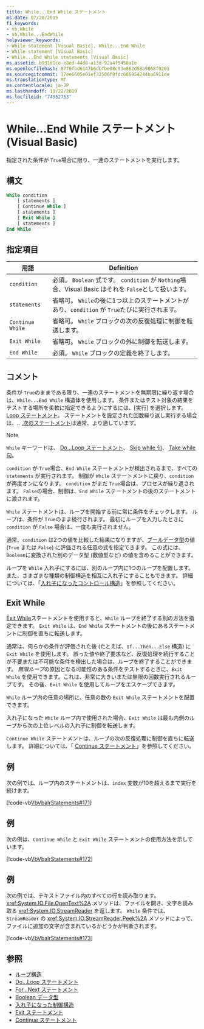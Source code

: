 ```yaml
---
title: While...End While ステートメント
ms.date: 07/20/2015
f1_keywords:
- vb.While
- vb.While...EndWhile
helpviewer_keywords:
- While statement [Visual Basic], While...End While
- While statement [Visual Basic]
- While...End While statements [Visual Basic]
ms.assetid: b931d1ce-e8ed-44d8-a13d-92a4f5458a1e
ms.openlocfilehash: 87f6fbd6147b6dbfbe08c93e862d58b9868f9201
ms.sourcegitcommit: 17ee6605e01ef32506f8fdc686954244ba6911de
ms.translationtype: MT
ms.contentlocale: ja-JP
ms.lasthandoff: 11/22/2019
ms.locfileid: "74352753"
---
```

# <a name="whileend-while-statement-visual-basic"></a>While...End While ステートメント (Visual Basic)
指定された条件が `True`場合に限り、一連のステートメントを実行します。  
  
## <a name="syntax"></a>構文  
  
```vb  
While condition  
    [ statements ]  
    [ Continue While ]  
    [ statements ]  
    [ Exit While ]  
    [ statements ]  
End While  
```  
  
## <a name="parts"></a>指定項目  
  
|用語|Definition|  
|---|---|  
|`condition`|必須。 `Boolean` 式です。 `condition` が `Nothing`場合、Visual Basic はそれを `False`として扱います。|  
|`statements`|省略可。 `While`の後に1つ以上のステートメントがあり、`condition` が `True`たびに実行されます。|  
|`Continue While`|省略可。 `While` ブロックの次の反復処理に制御を転送します。|  
|`Exit While`|省略可。 `While` ブロックの外に制御を転送します。|  
|`End While`|必須。 `While` ブロックの定義を終了します。|  
  
## <a name="remarks"></a>コメント  
 条件が `True`のままである限り、一連のステートメントを無期限に繰り返す場合は、`While...End While` 構造体を使用します。 条件またはテスト対象の結果をテストする場所を柔軟に指定できるようにするには、[実行] を選択します。 [Loop ステートメント](../../../visual-basic/language-reference/statements/do-loop-statement.md)。 ステートメントを設定された回数繰り返し実行する場合は、.. [.次のステートメント](../../../visual-basic/language-reference/statements/for-next-statement.md)は通常、より適しています。  
  
> [!NOTE]
> `While` キーワードは、 [Do...Loop ステートメント](../../../visual-basic/language-reference/statements/do-loop-statement.md)、 [Skip while 句](../../../visual-basic/language-reference/queries/skip-while-clause.md)、 [Take while 句](../../../visual-basic/language-reference/queries/take-while-clause.md)。  
  
 `condition` が `True`場合、`End While` ステートメントが検出されるまで、すべての `statements` が実行されます。 制御が `While` ステートメントに戻り、`condition` が再度オンになります。 `condition` がまだ `True`場合は、プロセスが繰り返されます。 `False`の場合、制御は、`End While` ステートメントの後のステートメントに渡されます。  
  
 `While` ステートメントは、ループを開始する前に常に条件をチェックします。 ループは、条件が `True`のまま続行されます。 最初にループを入力したときに `condition` が `False` 場合は、一度も実行されません。  
  
 通常、`condition` は2つの値を比較した結果になりますが、[ブールデータ型](../../../visual-basic/language-reference/data-types/boolean-data-type.md)の値 (`True` または `False`) に評価される任意の式を指定できます。 この式には、`Boolean`に変換された別のデータ型 (数値型など) の値を含めることができます。  
  
 ループを `While` 入れ子にするには、別のループ内に1つのループを配置します。 また、さまざまな種類の制御構造を相互に入れ子にすることもできます。 詳細については、「[入れ子になったコントロール構造](../../../visual-basic/programming-guide/language-features/control-flow/nested-control-structures.md)」を参照してください。  
  
## <a name="exit-while"></a>Exit While  
 [Exit While](../../../visual-basic/language-reference/statements/exit-statement.md)ステートメントを使用すると、`While` ループを終了する別の方法を指定できます。 `Exit While` は、`End While` ステートメントの後にあるステートメントに制御を直ちに転送します。  
  
 通常は、何らかの条件が評価された後 (たとえば、`If...Then...Else` 構造) に `Exit While` を使用します。 誤った値や終了要求など、反復処理を続行することが不要または不可能な条件を検出した場合は、ループを終了することができます。 *無限ループ*の原因となる可能性のある条件をテストするときに、`Exit While` を使用できます。これは、非常に大きいまたは無限の回数実行されるループです。 その後、`Exit While` を使用してループをエスケープできます。  
  
 `While` ループ内の任意の場所に、任意の数の `Exit While` ステートメントを配置できます。  
  
 入れ子になった `While` ループ内で使用された場合、`Exit While` は最も内側のループから次の上位レベルの入れ子に制御を転送します。  
  
 `Continue While` ステートメントは、ループの次の反復処理に制御を直ちに転送します。 詳細については、「 [Continue ステートメント](../../../visual-basic/language-reference/statements/continue-statement.md)」を参照してください。  
  
## <a name="example"></a>例  
 次の例では、ループ内のステートメントは、`index` 変数が10を超えるまで実行を続けます。  
  
 [!code-vb[VbVbalrStatements#171](~/samples/snippets/visualbasic/VS_Snippets_VBCSharp/VbVbalrStatements/VB/class14.vb#171)]  
  
## <a name="example"></a>例  
 次の例は、`Continue While` と `Exit While` ステートメントの使用方法を示しています。  
  
 [!code-vb[VbVbalrStatements#172](~/samples/snippets/visualbasic/VS_Snippets_VBCSharp/VbVbalrStatements/VB/class14.vb#172)]  
  
## <a name="example"></a>例  
 次の例では、テキストファイル内のすべての行を読み取ります。 <xref:System.IO.File.OpenText%2A> メソッドは、ファイルを開き、文字を読み取る <xref:System.IO.StreamReader> を返します。 `While` 条件では、`StreamReader` の <xref:System.IO.StreamReader.Peek%2A> メソッドによって、ファイルに追加の文字が含まれているかどうかが判断されます。  
  
 [!code-vb[VbVbalrStatements#173](~/samples/snippets/visualbasic/VS_Snippets_VBCSharp/VbVbalrStatements/VB/class14.vb#173)]  
  
## <a name="see-also"></a>参照

- [ループ構造](../../../visual-basic/programming-guide/language-features/control-flow/loop-structures.md)
- [Do...Loop ステートメント](../../../visual-basic/language-reference/statements/do-loop-statement.md)
- [For...Next ステートメント](../../../visual-basic/language-reference/statements/for-next-statement.md)
- [Boolean データ型](../../../visual-basic/language-reference/data-types/boolean-data-type.md)
- [入れ子になった制御構造](../../../visual-basic/programming-guide/language-features/control-flow/nested-control-structures.md)
- [Exit ステートメント](../../../visual-basic/language-reference/statements/exit-statement.md)
- [Continue ステートメント](../../../visual-basic/language-reference/statements/continue-statement.md)
